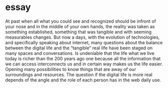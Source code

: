 # essay
At past when all what you could see and recognized should be infront of your nose and in the middle of your own hands, the reality was taken as something established, something that was tangible and with seeming measurables changes. But now a days, with the evolution of technologies, and specifically speaking about internet, many questions about the balance between the digital life and the “tangible” real life have been staged on many spaces and conversations. Is undeniable that the life what we live today is richer than the 200 years ago one because all the information that we can access interconnects us and in certain way makes us the life easier. Opening many possibilities to know things that are away of our surroundings and resources. The question if the digital life is more real depends of the angle and the role of each person  has in the web daily use.
